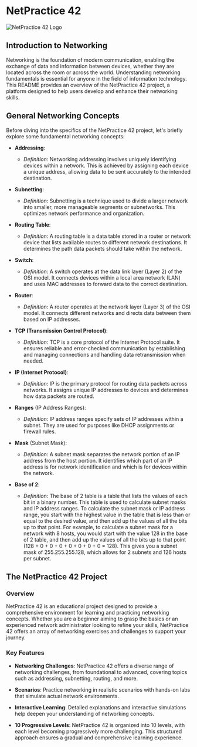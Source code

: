 # NetPractice 42

![NetPractice 42 Logo](https://example.com/netpractice42_logo.png)

## Introduction to Networking

Networking is the foundation of modern communication, enabling the exchange of data and information between devices, whether they are located across the room or across the world. Understanding networking fundamentals is essential for anyone in the field of information technology. This README provides an overview of the NetPractice 42 project, a platform designed to help users develop and enhance their networking skills.

## General Networking Concepts

Before diving into the specifics of the NetPractice 42 project, let's briefly explore some fundamental networking concepts:

- **Addressing**:
    - *Definition*: Networking addressing involves uniquely identifying devices within a network. This is achieved by assigning each device a unique address, allowing data to be sent accurately to the intended destination.

- **Subnetting**:
    - *Definition*: Subnetting is a technique used to divide a larger network into smaller, more manageable segments or subnetworks. This optimizes network performance and organization.

- **Routing Table**:
    - *Definition*: A routing table is a data table stored in a router or network device that lists available routes to different network destinations. It determines the path data packets should take within the network.

- **Switch**:
    - *Definition*: A switch operates at the data link layer (Layer 2) of the OSI model. It connects devices within a local area network (LAN) and uses MAC addresses to forward data to the correct destination.

- **Router**:
    - *Definition*: A router operates at the network layer (Layer 3) of the OSI model. It connects different networks and directs data between them based on IP addresses.

- **TCP (Transmission Control Protocol)**:
    - *Definition*: TCP is a core protocol of the Internet Protocol suite. It ensures reliable and error-checked communication by establishing and managing connections and handling data retransmission when needed.

- **IP (Internet Protocol)**:
    - *Definition*: IP is the primary protocol for routing data packets across networks. It assigns unique IP addresses to devices and determines how data packets are routed.

- **Ranges** (IP Address Ranges):
    - *Definition*: IP address ranges specify sets of IP addresses within a subnet. They are used for purposes like DHCP assignments or firewall rules.

- **Mask** (Subnet Mask):
    - *Definition*: A subnet mask separates the network portion of an IP address from the host portion. It identifies which part of an IP address is for network identification and which is for devices within the network.

- **Base of 2**:
    - *Definition*: The base of 2 table is a table that lists the values of each bit in a binary number. This table is used to calculate subnet masks and IP address ranges. To calculate the subnet mask or IP address range, you start with the highest value in the table that is less than or equal to the desired value, and then add up the values of all the bits up to that point. For example, to calculate a subnet mask for a network with 8 hosts, you would start with the value 128 in the base of 2 table, and then add up the values of all the bits up to that point (128 + 0 + 0 + 0 + 0 + 0 + 0 + 0 = 128). This gives you a subnet mask of 255.255.255.128, which allows for 2 subnets and 126 hosts per subnet.


## The NetPractice 42 Project

### Overview

NetPractice 42 is an educational project designed to provide a comprehensive environment for learning and practicing networking concepts. Whether you are a beginner aiming to grasp the basics or an experienced network administrator looking to refine your skills, NetPractice 42 offers an array of networking exercises and challenges to support your journey.

### Key Features

- **Networking Challenges**: NetPractice 42 offers a diverse range of networking challenges, from foundational to advanced, covering topics such as addressing, subnetting, routing, and more.

- **Scenarios**: Practice networking in realistic scenarios with hands-on labs that simulate actual network environments.

- **Interactive Learning**: Detailed explanations and interactive simulations help deepen your understanding of networking concepts.

- **10 Progressive Levels**: NetPractice 42 is organized into 10 levels, with each level becoming progressively more challenging. This structured approach ensures a gradual and comprehensive learning experience.

